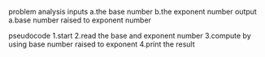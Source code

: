 problem analysis
     inputs
        a.the base number
        b.the exponent number
     output
         a.base number raised to exponent number




pseudocode
  1.start
  2.read the base and exponent number 
  3.compute by using base number raised to exponent
  4.print the result









     

